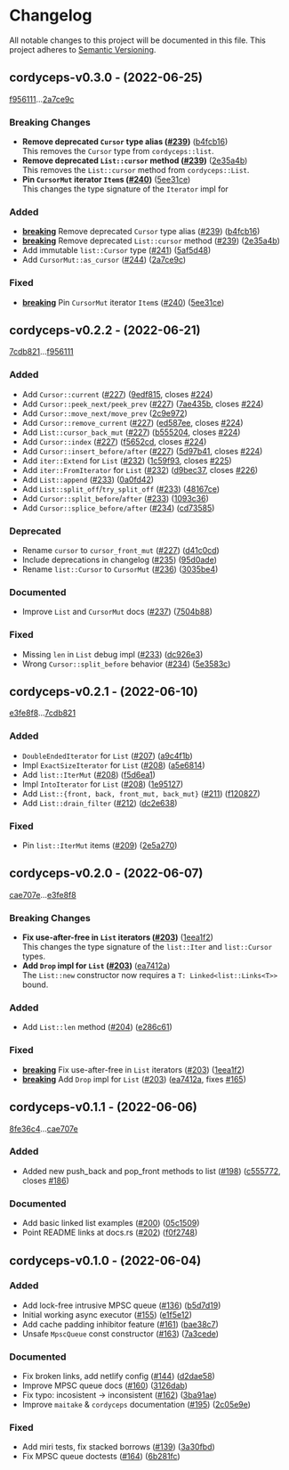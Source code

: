# Changelog

All notable changes to this project will be documented in this file.
This project adheres to [Semantic Versioning](https://semver.org/spec/v2.0.0.html).

## cordyceps-v0.3.0 - (2022-06-25)

[f956111](https://github.com/hawkw/mycelium/f9561111fceead952261355594fa46e9027ca8dd)...[2a7ce9c](https://github.com/hawkw/mycelium/2a7ce9cc2fcda1808f327253092a5e8309aa882a)

### <a id = "cordyceps-v0.3.0-breaking"></a>Breaking Changes
- **Remove deprecated `Cursor` type alias ([#239](https://github.com/hawkw/mycelium/issues/239))** ([b4fcb16](b4fcb160214b2d44b5c740e4eb3c666fcd8dec3d))<br />This removes the `Cursor` type from `cordyceps::list`.
- **Remove deprecated `List::cursor` method ([#239](https://github.com/hawkw/mycelium/issues/239))** ([2e35a4b](2e35a4b82d5b5faa2ebfcefdf8a94885b32c3a99))<br />This removes the `List::cursor` method from `cordyceps::List`.
- **Pin `CursorMut` iterator `Item`s ([#240](https://github.com/hawkw/mycelium/issues/240))** ([5ee31ce](5ee31cee2312639800f27358e2ea1b41481d185e))<br />This changes the type signature of the `Iterator` impl for

### Added

- [**breaking**](#cordyceps-v0.3.0-breaking) Remove deprecated `Cursor` type alias ([#239](https://github.com/hawkw/mycelium/issues/239)) ([b4fcb16](https://github.com/hawkw/mycelium/b4fcb160214b2d44b5c740e4eb3c666fcd8dec3d))
- [**breaking**](#cordyceps-v0.3.0-breaking) Remove deprecated `List::cursor` method ([#239](https://github.com/hawkw/mycelium/issues/239)) ([2e35a4b](https://github.com/hawkw/mycelium/2e35a4b82d5b5faa2ebfcefdf8a94885b32c3a99))
- Add immutable `list::Cursor` type ([#241](https://github.com/hawkw/mycelium/issues/241)) ([5af5d48](https://github.com/hawkw/mycelium/5af5d488e431c004d7496237aac39fb0572eb137))
- Add `CursorMut::as_cursor` ([#244](https://github.com/hawkw/mycelium/issues/244)) ([2a7ce9c](https://github.com/hawkw/mycelium/2a7ce9cc2fcda1808f327253092a5e8309aa882a))

### Fixed

- [**breaking**](#cordyceps-v0.3.0-breaking) Pin `CursorMut` iterator `Item`s ([#240](https://github.com/hawkw/mycelium/issues/240)) ([5ee31ce](https://github.com/hawkw/mycelium/5ee31cee2312639800f27358e2ea1b41481d185e))

## cordyceps-v0.2.2 - (2022-06-21)

[7cdb821](https://github.com/hawkw/mycelium/7cdb82146fdddfa564d0ba78536da0b7579a63e0)...[f956111](https://github.com/hawkw/mycelium/f9561111fceead952261355594fa46e9027ca8dd)


### Added

- Add `Cursor::current` ([#227](https://github.com/hawkw/mycelium/issues/227)) ([9edf815](https://github.com/hawkw/mycelium/9edf81534f68d59e656a9ea897c1aa058dcf5d61), closes [#224](https://github.com/hawkw/mycelium/issues/224))
- Add `Cursor::peek_next/peek_prev` ([#227](https://github.com/hawkw/mycelium/issues/227)) ([7ae435b](https://github.com/hawkw/mycelium/7ae435bab55736e4282e10203ce97abec6fb8fa1), closes [#224](https://github.com/hawkw/mycelium/issues/224))
- Add `Cursor::move_next/move_prev` ([2c9e972](https://github.com/hawkw/mycelium/2c9e9720e8270716631b23eb99e06f993c064e95))
- Add `Cursor::remove_current` ([#227](https://github.com/hawkw/mycelium/issues/227)) ([ed587ee](https://github.com/hawkw/mycelium/ed587eecd0e19e83d7233a8ba33120fe89e4b4e2), closes [#224](https://github.com/hawkw/mycelium/issues/224))
- Add `List::cursor_back_mut` ([#227](https://github.com/hawkw/mycelium/issues/227)) ([b555204](https://github.com/hawkw/mycelium/b5552046a65ce017d751acde3cee54d95726cf4c), closes [#224](https://github.com/hawkw/mycelium/issues/224))
- Add `Cursor::index` ([#227](https://github.com/hawkw/mycelium/issues/227)) ([f5652cd](https://github.com/hawkw/mycelium/f5652cdd02764321aea19bf12d2a8730604159ca), closes [#224](https://github.com/hawkw/mycelium/issues/224))
- Add `Cursor::insert_before/after` ([#227](https://github.com/hawkw/mycelium/issues/227)) ([5d97b41](https://github.com/hawkw/mycelium/5d97b4193829d89d246bc20b2d50cb6daba331e0), closes [#224](https://github.com/hawkw/mycelium/issues/224))
- Add `iter::Extend` for `List` ([#232](https://github.com/hawkw/mycelium/issues/232)) ([1c59f93](https://github.com/hawkw/mycelium/1c59f93a95b0ab8a806f29e948b2a7de640b26cf), closes [#225](https://github.com/hawkw/mycelium/issues/225))
- Add `iter::FromIterator` for `List` ([#232](https://github.com/hawkw/mycelium/issues/232)) ([d9bec37](https://github.com/hawkw/mycelium/d9bec377c84e14068445523395d06b107c36d7dc), closes [#226](https://github.com/hawkw/mycelium/issues/226))
- Add `List::append` ([#233](https://github.com/hawkw/mycelium/issues/233)) ([0a0fd42](https://github.com/hawkw/mycelium/0a0fd420b0047008cc5bab0d6451054a4757ce20))
- Add `List::split_off`/`try_split_off` ([#233](https://github.com/hawkw/mycelium/issues/233)) ([48167ce](https://github.com/hawkw/mycelium/48167ce50d9b4174b4783ff32f226ff9386deb78))
- Add `Cursor::split_before`/`after` ([#233](https://github.com/hawkw/mycelium/issues/233)) ([1093c36](https://github.com/hawkw/mycelium/1093c36bc5bc9aaf46ac0041fb947431b8cad461))
- Add `Cursor::splice_before/after` ([#234](https://github.com/hawkw/mycelium/issues/234)) ([cd73585](https://github.com/hawkw/mycelium/cd735857da9e0e00bac3eb67a9e294c55df4f99c))

### Deprecated

- Rename `cursor` to `cursor_front_mut` ([#227](https://github.com/hawkw/mycelium/issues/227)) ([d41c0cd](https://github.com/hawkw/mycelium/d41c0cd98355eea687ca4d2b82e729f05546e096))
- Include deprecations in changelog ([#235](https://github.com/hawkw/mycelium/issues/235)) ([95d0ade](https://github.com/hawkw/mycelium/95d0ade3c3faed2d393d1e8d00495ad3284143d3))
- Rename `list::Cursor` to `CursorMut` ([#236](https://github.com/hawkw/mycelium/issues/236)) ([3035be4](https://github.com/hawkw/mycelium/3035be4fef6ca619c2800cd4c22ae39fbef7b4ee))

### Documented

- Improve `List` and `CursorMut` docs ([#237](https://github.com/hawkw/mycelium/issues/237)) ([7504b88](https://github.com/hawkw/mycelium/7504b88ecd97683f1e22132b2822aabcee487d1a))

### Fixed

- Missing `len` in `List` debug impl ([#233](https://github.com/hawkw/mycelium/issues/233)) ([dc926e3](https://github.com/hawkw/mycelium/dc926e39757c4e5e07b1900527541010a61c9881))
- Wrong `Cursor::split_before` behavior ([#234](https://github.com/hawkw/mycelium/issues/234)) ([5e3583c](https://github.com/hawkw/mycelium/5e3583c387ca31d7a0703908cbefe31c1b81293d))

## cordyceps-v0.2.1 - (2022-06-10)

[e3fe8f8](https://github.com/hawkw/mycelium/e3fe8f84212fa5c4ac5865d36a3cad9267c98c7c)...[7cdb821](https://github.com/hawkw/mycelium/7cdb82146fdddfa564d0ba78536da0b7579a63e0)


### Added

- `DoubleEndedIterator` for `List` ([#207](https://github.com/hawkw/mycelium/issues/207)) ([a9c4f1b](https://github.com/hawkw/mycelium/a9c4f1b0697a9fcda834d550ef6f2bc34dc14a02))
- Impl `ExactSizeIterator` for `List` ([#208](https://github.com/hawkw/mycelium/issues/208)) ([a5e6814](https://github.com/hawkw/mycelium/a5e681415d7a43f4facd5f9b89d9b36f220a3a71))
- Add `list::IterMut` ([#208](https://github.com/hawkw/mycelium/issues/208)) ([f5d6ea1](https://github.com/hawkw/mycelium/f5d6ea1e65ef4f10dc256555be0ceafba7639cb0))
- Impl `IntoIterator` for `List` ([#208](https://github.com/hawkw/mycelium/issues/208)) ([1e95127](https://github.com/hawkw/mycelium/1e9512700d9f4635eb5e704f48defb6e3cce448a))
- Add `List::{front, back, front_mut, back_mut}` ([#211](https://github.com/hawkw/mycelium/issues/211)) ([f120827](https://github.com/hawkw/mycelium/f12082763bb18b4622b8de95a31b23432b904d69))
- Add `List::drain_filter` ([#212](https://github.com/hawkw/mycelium/issues/212)) ([dc2e638](https://github.com/hawkw/mycelium/dc2e638e056e183ac6eedfa7b821393f5447ba45))

### Fixed

- Pin `list::IterMut` items ([#209](https://github.com/hawkw/mycelium/issues/209)) ([2e5a270](https://github.com/hawkw/mycelium/2e5a270235fc6a31efe61f61c128463b96ab02a2))

## cordyceps-v0.2.0 - (2022-06-07)

[cae707e](https://github.com/hawkw/mycelium/cae707ea55a5a755e4eafbbce2cee1fd8751e212)...[e3fe8f8](https://github.com/hawkw/mycelium/e3fe8f84212fa5c4ac5865d36a3cad9267c98c7c)

### <a id = "cordyceps-v0.2.0-breaking"></a>Breaking Changes
- **Fix use-after-free in `List` iterators ([#203](https://github.com/hawkw/mycelium/issues/203))** ([1eea1f2](1eea1f2290f0a858851a1fcb39d6d95c7b51cf37))<br />This changes the type signature of the `list::Iter` and `list::Cursor`
types.
- **Add `Drop` impl for `List` ([#203](https://github.com/hawkw/mycelium/issues/203))** ([ea7412a](ea7412ac2d7b31e98d8a69390db7a5b975569d90))<br />The `List::new` constructor now requires a `T: Linked<list::Links<T>>`
bound.

### Added

- Add `List::len` method ([#204](https://github.com/hawkw/mycelium/issues/204)) ([e286c61](https://github.com/hawkw/mycelium/e286c61f642dc9601f83edf2c33a1dd7d1637447))

### Fixed

- [**breaking**](#cordyceps-v0.2.0-breaking) Fix use-after-free in `List` iterators ([#203](https://github.com/hawkw/mycelium/issues/203)) ([1eea1f2](https://github.com/hawkw/mycelium/1eea1f2290f0a858851a1fcb39d6d95c7b51cf37))
- [**breaking**](#cordyceps-v0.2.0-breaking) Add `Drop` impl for `List` ([#203](https://github.com/hawkw/mycelium/issues/203)) ([ea7412a](https://github.com/hawkw/mycelium/ea7412ac2d7b31e98d8a69390db7a5b975569d90), fixes [#165](https://github.com/hawkw/mycelium/issues/165))

## cordyceps-v0.1.1 - (2022-06-06)

[8fe36c4](https://github.com/hawkw/mycelium/8fe36c49d724e77711e42717044832c45db3ed34)...[cae707e](https://github.com/hawkw/mycelium/cae707ea55a5a755e4eafbbce2cee1fd8751e212)


### Added

- Added new push_back and pop_front methods to list ([#198](https://github.com/hawkw/mycelium/issues/198)) ([c555772](https://github.com/hawkw/mycelium/c555772adf1ac6a58f0039a0ac9c8dea8b0bd38b), closes [#186](https://github.com/hawkw/mycelium/issues/186))

### Documented

- Add basic linked list examples ([#200](https://github.com/hawkw/mycelium/issues/200)) ([05c1509](https://github.com/hawkw/mycelium/05c15096db926675fb5453ecde711fa90b446849))
- Point README links at docs.rs ([#202](https://github.com/hawkw/mycelium/issues/202)) ([f0f2748](https://github.com/hawkw/mycelium/f0f27480793c2ce61d4057dbad3913de14830324))

## cordyceps-v0.1.0 - (2022-06-04)


### Added

- Add lock-free intrusive MPSC queue ([#136](https://github.com/hawkw/mycelium/issues/136)) ([b5d7d19](https://github.com/hawkw/mycelium/b5d7d191d86554bc1c04ddb229b29ffd6fc346ac))
- Initial working async executor ([#155](https://github.com/hawkw/mycelium/issues/155)) ([e1f5e12](https://github.com/hawkw/mycelium/e1f5e12d1f3f5a4bd40339e007649c223de692f7))
- Add cache padding inhibitor feature ([#161](https://github.com/hawkw/mycelium/issues/161)) ([bae38c7](https://github.com/hawkw/mycelium/bae38c78c506971c3d6d2d80fc2263e20f1965c3))
- Unsafe `MpscQueue` const constructor ([#163](https://github.com/hawkw/mycelium/issues/163)) ([7a3cede](https://github.com/hawkw/mycelium/7a3cede678be7467c79047b7f93bdbf5ff3f5d3a))

### Documented

- Fix broken links, add netlify config ([#144](https://github.com/hawkw/mycelium/issues/144)) ([d2dae58](https://github.com/hawkw/mycelium/d2dae5859cfafc903d10e7e4148ded381b1e88b4))
- Improve MPSC queue docs ([#160](https://github.com/hawkw/mycelium/issues/160)) ([3126dab](https://github.com/hawkw/mycelium/3126dabe4c3ddc52319007e153bfa325cd594be2))
- Fix typo: incosistent -> inconsistent ([#162](https://github.com/hawkw/mycelium/issues/162)) ([3ba91ae](https://github.com/hawkw/mycelium/3ba91aef42372986a1c1edde499cfef51980b4ad))
- Improve `maitake` & `cordyceps` documentation ([#195](https://github.com/hawkw/mycelium/issues/195)) ([2c05e9e](https://github.com/hawkw/mycelium/2c05e9ecc9aaa061ab86569587529aa17a92e23a))

### Fixed

- Add miri tests, fix stacked borrows ([#139](https://github.com/hawkw/mycelium/issues/139)) ([3a30fbd](https://github.com/hawkw/mycelium/3a30fbd59ff84db6d802849516d79f64f0b68371))
- Fix MPSC queue doctests ([#164](https://github.com/hawkw/mycelium/issues/164)) ([6b281fc](https://github.com/hawkw/mycelium/6b281fc31e2ffcf29b844d7020a30518378cee76))

<!-- generated by git-cliff -->
